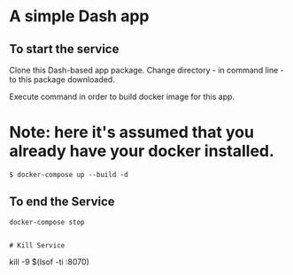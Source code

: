 # A simple Dash app

## To start the service
Clone this Dash-based app package. Change directory - in command line - to this package downloaded.

Execute command in order to build docker image for this app. 
# Note: here it's assumed that you already have your docker installed.

```
$ docker-compose up --build -d
```
## To end the Service

```
docker-compose stop


# Kill Service
```
kill -9 $(lsof -ti :8070)
```
